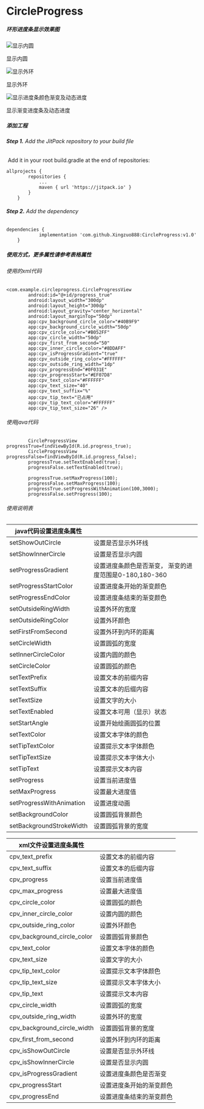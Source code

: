# CircleProgress
##### 环形进度条显示效果图

![显示内圆](https://images.gitee.com/uploads/images/2020/0902/143459_60d25077_5290883.png "inner_circle.png")

显示内圆



![显示外环](https://images.gitee.com/uploads/images/2020/0902/144623_29523ffb_5290883.png "out_ring.png")



显示外环



![显示进度条颜色渐变及动态进度](https://images.gitee.com/uploads/images/2020/0902/152241_f7555e26_5290883.jpeg "progress_gradient.jpg")



显示渐变进度条及动态进度





##### 添加工程

###### **Step 1.** Add the JitPack repository to your build file 

​	Add it in your root build.gradle at the end of repositories:

```
allprojects {
		repositories {
			...
			maven { url 'https://jitpack.io' }
		}
	}
```



###### **Step 2.** Add the dependency

```
dependencies {
	        implementation 'com.github.Xingzuo888:CircleProgress:v1.0'
	}
```



##### 使用方式，更多属性请参考表格属性



###### 使用的xml代码

```
<com.example.circleprogress.CircleProgressView
        android:id="@+id/progress_true"
        android:layout_width="300dp"
        android:layout_height="300dp"
        android:layout_gravity="center_horizontal"
        android:layout_marginTop="50dp"
        app:cpv_background_circle_color="#40B9F9"
        app:cpv_background_circle_width="50dp"
        app:cpv_circle_color="#B052FF"
        app:cpv_circle_width="50dp"
        app:cpv_first_from_second="50"
        app:cpv_inner_circle_color="#8DDAFF"
        app:cpv_isProgressGradient="true"
        app:cpv_outside_ring_color="#FFFFFF"
        app:cpv_outside_ring_width="1dp"
        app:cpv_progressEnd="#0F031E"
        app:cpv_progressStart="#EF07D8"
        app:cpv_text_color="#FFFFFF"
        app:cpv_text_size="40"
        app:cpv_text_suffix="%"
        app:cpv_tip_text="已占用"
        app:cpv_tip_text_color="#FFFFFF"
        app:cpv_tip_text_size="26" />
```



###### 使用java代码

```
		CircleProgressView progressTrue=findViewById(R.id.progress_true);
        CircleProgressView progressFalse=findViewById(R.id.progress_false);
        progressTrue.setTextEnabled(true);
        progressFalse.setTextEnabled(true);

        progressTrue.setMaxProgress(100);
        progressFalse.setMaxProgress(100);
        progressTrue.setProgressWithAnimation(100,3000);
        progressFalse.setProgress(100);
```









###### 使用说明表

| java代码设置进度条属性   |                                                        |
| ------------------------ | ------------------------------------------------------ |
| setShowOutCircle         | 设置是否显示外环线                                     |
| setShowInnerCircle       | 设置是否显示内圆                                       |
| setProgressGradient      | 设置进度条颜色是否渐变， 渐变的进度范围是0-180,180-360 |
| setProgressStartColor    | 设置进度条开始的渐变颜色                               |
| setProgressEndColor      | 设置进度条结束的渐变颜色                               |
| setOutsideRingWidth      | 设置外环的宽度                                         |
| setOutsideRingColor      | 设置外环颜色                                           |
| setFirstFromSecond       | 设置外环到内环的距离                                   |
| setCircleWidth           | 设置圆弧的宽度                                         |
| setInnerCircleColor      | 设置内圆的颜色                                         |
| setCircleColor           | 设置圆弧的颜色                                         |
| setTextPrefix            | 设置文本的前缀内容                                     |
| setTextSuffix            | 设置文本的后缀内容                                     |
| setTextSize              | 设置文字的大小                                         |
| setTextEnabled           | 设置文本可用（显示）状态                               |
| setStartAngle            | 设置开始绘画圆弧的位置                                 |
| setTextColor             | 设置文本字体的颜色                                     |
| setTipTextColor          | 设置提示文本字体颜色                                   |
| setTipTextSize           | 设置提示文本字体大小                                   |
| setTipText               | 设置提示文本内容                                       |
| setProgress              | 设置当前进度值                                         |
| setMaxProgress           | 设置最大进度值                                         |
| setProgressWithAnimation | 设置进度动画                                           |
| setBackgroundColor       | 设置圆弧背景颜色                                       |
| setBackgroundStrokeWidth | 设置圆弧背景的宽度                                     |



| xml文件设置进度条属性       |                          |
| --------------------------- | ------------------------ |
| cpv_text_prefix             | 设置文本的前缀内容       |
| cpv_text_suffix             | 设置文本的后缀内容       |
| cpv_progress                | 设置当前进度值           |
| cpv_max_progress            | 设置最大进度值           |
| cpv_circle_color            | 设置圆弧的颜色           |
| cpv_inner_circle_color      | 设置内圆的颜色           |
| cpv_outside_ring_color      | 设置外环颜色             |
| cpv_background_circle_color | 设置圆弧背景颜色         |
| cpv_text_color              | 设置文本字体的颜色       |
| cpv_text_size               | 设置文字的大小           |
| cpv_tip_text_color          | 设置提示文本字体颜色     |
| cpv_tip_text_size           | 设置提示文本字体大小     |
| cpv_tip_text                | 设置提示文本内容         |
| cpv_circle_width            | 设置圆弧的宽度           |
| cpv_outside_ring_width      | 设置外环的宽度           |
| cpv_background_circle_width | 设置圆弧背景的宽度       |
| cpv_first_from_second       | 设置外环到内环的距离     |
| cpv_isShowOutCircle         | 设置是否显示外环线       |
| cpv_isShowInnerCircle       | 设置是否显示内圆         |
| cpv_isProgressGradient      | 设置进度条颜色是否渐变   |
| cpv_progressStart           | 设置进度条开始的渐变颜色 |
| cpv_progressEnd             | 设置进度条结束的渐变颜色 |

